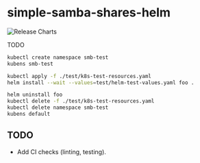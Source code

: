 # simple-samba-shares-helm

![Release Charts](https://github.com/pedrohdz/simple-samba-shares-helm/workflows/Release%20Charts/badge.svg?branch=master)

TODO

```bash
kubectl create namespace smb-test
kubens smb-test

kubectl apply -f ./test/k8s-test-resources.yaml
helm install --wait --values=test/helm-test-values.yaml foo .
```

```bash
helm uninstall foo
kubectl delete -f ./test/k8s-test-resources.yaml
kubectl delete namespace smb-test
kubens default
```


## TODO

- Add CI checks (linting, testing).
